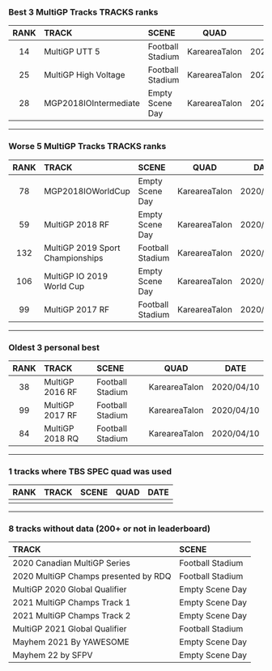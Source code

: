 ### Best 3 MultiGP Tracks TRACKS ranks
|RANK|TRACK|SCENE|QUAD|DATE|
|:---:|:---|:---|:---:|:---:|
|14|MultiGP UTT 5|Football Stadium|KareareaTalon|2020/04/13|
|25|MultiGP High Voltage|Football Stadium|KareareaTalon|2020/04/12|
|28|MGP2018IOIntermediate|Empty Scene Day|KareareaTalon|2020/07/31|
---
### Worse 5 MultiGP Tracks TRACKS ranks
|RANK|TRACK|SCENE|QUAD|DATE|
|:---:|:---|:---|:---:|:---:|
|78|MGP2018IOWorldCup|Empty Scene Day|KareareaTalon|2020/08/02|
|59|MultiGP 2018 RF|Empty Scene Day|KareareaTalon|2020/08/02|
|132|MultiGP 2019 Sport Championships|Football Stadium|KareareaTalon|2020/04/12|
|106|MultiGP IO 2019 World Cup|Empty Scene Day|KareareaTalon|2020/08/04|
|99|MultiGP 2017 RF|Football Stadium|KareareaTalon|2020/04/10|
---
### Oldest 3 personal best
|RANK|TRACK|SCENE|QUAD|DATE|
|:---:|:---|:---|:---:|:---:|
|38|MultiGP 2016 RF|Football Stadium|KareareaTalon|2020/04/10|
|99|MultiGP 2017 RF|Football Stadium|KareareaTalon|2020/04/10|
|84|MultiGP 2018 RQ|Football Stadium|KareareaTalon|2020/04/10|
---
### 1 tracks where TBS SPEC quad was used
|RANK|TRACK|SCENE|QUAD|DATE|
|:---:|:---|:---|:---:|:---:|
||||||
---
### 8 tracks without data (200+ or not in leaderboard)
|TRACK|SCENE|
|:---|:---|
|2020 Canadian MultiGP Series|Football Stadium|
|2020 MultiGP Champs presented by RDQ|Football Stadium|
|MultiGP 2020 Global Qualifier|Empty Scene Day|
|2021 MultiGP Champs Track 1|Empty Scene Day|
|2021 MultiGP Champs Track 2|Empty Scene Day|
|MultiGP 2021 Global Qualifier|Football Stadium|
|Mayhem 2021 By YAWESOME|Empty Scene Day|
|Mayhem 22 by SFPV|Empty Scene Day|
